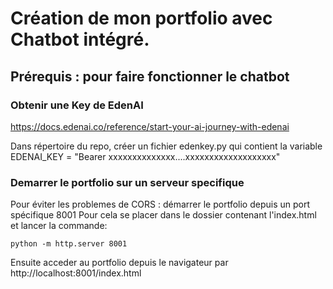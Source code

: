 # Création de mon portfolio avec Chatbot intégré.

## Prérequis : pour faire fonctionner le chatbot

### Obtenir une Key de EdenAI

https://docs.edenai.co/reference/start-your-ai-journey-with-edenai

Dans répertoire du repo, créer un fichier edenkey.py qui contient la variable
EDENAI_KEY = "Bearer xxxxxxxxxxxxxx....xxxxxxxxxxxxxxxxxxx"

### Demarrer le portfolio sur un serveur specifique

Pour éviter les problemes de CORS : démarrer le portfolio depuis un port spécifique 8001
Pour cela se placer dans le dossier contenant l'index.html et lancer la commande:
```
python -m http.server 8001
```
Ensuite acceder au portfolio depuis le navigateur par http://localhost:8001/index.html
